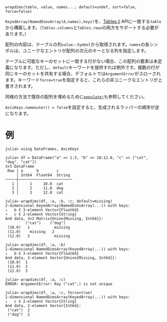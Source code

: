 ```
wrapdims(table, value, names...; default=undef, sort=false, force=false)
```

`KeyedArray(NamedDimsArray(A,names),keys)`を、[Tables.jl](https://github.com/JuliaData/Tables.jl) APIに一致する`table`から構築します。（`Tables.columns`と`Tables.rows`の両方をサポートする必要があります。）

配列の内容は、テーブルの列`value::Symbol`から取得されます。`names`の各シンボルは、ユニークなエントリが配列の次元のキーとなる列を指定します。

テーブルに可能なキーのセットに一致する行がない場合、この配列の要素は未定義になります。ただし、`default`キーワードを提供すれば例外です。複数の行が同じキーのセットを共有する場合、デフォルトでは`ArgumentError`がスローされます。キーワード`force=true`を指定すると、これらの非ユニークなエントリが上書きされます。

同様の方法で既存の配列を埋めるために[`populate!`](@ref)も参照してください。

`AxisKeys.nameouter() = false`を設定すると、生成されるラッパーの順序が逆になります。

# 例

```jldoctest
julia> using DataFrames, AxisKeys

julia> df = DataFrame("a" => 1:3, "b" => 10:12.0, "c" => ["cat", "dog", "cat"])
3×3 DataFrame
 Row │ a      b        c      
     │ Int64  Float64  String 
─────┼────────────────────────
   1 │     1     10.0  cat
   2 │     2     11.0  dog
   3 │     3     12.0  cat

julia> wrapdims(df, :a, :b, :c; default=missing)
2-dimensional KeyedArray(NamedDimsArray(...)) with keys:
↓   b ∈ 3-element Vector{Float64}
→   c ∈ 2-element Vector{String}
And data, 3×2 Matrix{Union{Missing, Int64}}:
         ("cat")    ("dog")
 (10.0)   1           missing
 (11.0)    missing   2
 (12.0)   3           missing

julia> wrapdims(df, :a, :b)
1-dimensional NamedDimsArray(KeyedArray(...)) with keys:
↓   b ∈ 3-element Vector{Float64}
And data, 3-element Vector{Union{Missing, Int64}}:
 (10.0)  1
 (11.0)  2
 (12.0)  3

julia> wrapdims(df, :a, :c)
ERROR: ArgumentError: Key ("cat",) is not unique

julia> wrapdims(df, :a, :c, force=true)
1-dimensional NamedDimsArray(KeyedArray(...)) with keys:
↓   c ∈ 2-element Vector{String}
And data, 2-element Vector{Int64}:
 ("cat")  3
 ("dog")  2
```
